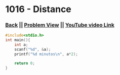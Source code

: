 # 1016 - Distance

### [Back](./..) || [Problem View](https://judge.beecrowd.com/en/problems/view/1016) || [YouTube video Link](https://www.youtube.com/watch?v=WqroFdfvC1o)

```c
#include<stdio.h>
int main(){
    int a;
    scanf("%d", &a);
    printf("%d minutos\n", a*2);

    return 0;
}
```
